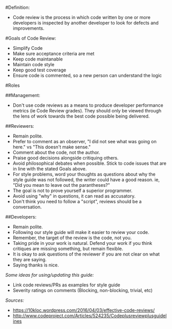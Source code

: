 #Definition:

* Code review is the process in which code written by one or more developers is inspected by another developer to look for defects and improvements.

#Goals of Code Review:

* Simplify Code
* Make sure acceptance criteria are met
* Keep code maintanable
* Maintain code style
* Keep good test coverage
* Ensure code is commented, so a new person can understand the logic

#Roles

##Management:

* Don't use code reviews as a means to produce developer performance metrics (ie Code Review grades).  They should only be viewed through the lens of work towards the best code possible being delivered.

##Reviewers:

* Remain polite.
* Prefer to comment as an observer, "I did not see what was going on here." vs "This doesn't make sense."
* Comment about the code, not the author.
* Praise good decisions alongside critiquing others.
* Avoid philosophical debates when possible.  Stick to code issues that are in line with the stated Goals above.
* For style problems, word your thoughts as questions about why the style guide was not followed, the writer could have a good reason. ie, "Did you mean to leave out the parantheses?"
* The goal is not to prove yourself a superior programmer.
* Avoid using "why" in questions, it can read as accusatory.
* Don't think you need to follow a "script", reviews should be a conversation.

##Developers:

* Remain polite.
* Following our style guide will make it easier to review your code.
* Remember, the target of the review is the code, not you.
* Taking pride in your work is natural.  Defend your work if you think critiques are missing something, but remain flexible.
* It is okay to ask questions of the reviewer if you are not clear on what they are saying.
* Saying thanks is nice.


*Some ideas for using/updating this guide:*
+ Link code reviews/PRs as examples for style guide
+ Severity ratings on comments (Blocking, non-blocking, trivial, etc)

*Sources:*
+ https://10kloc.wordpress.com/2016/04/03/effective-code-reviews/
+ http://www.codeproject.com/Articles/524235/Codeplusreviewplusguidelines

